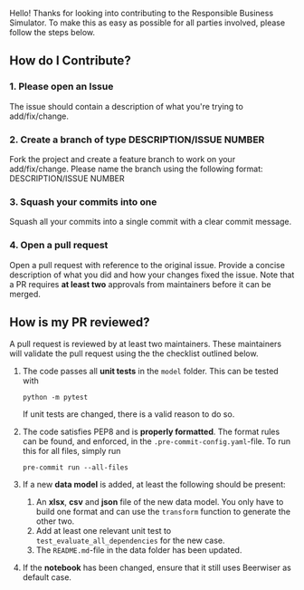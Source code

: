 Hello! Thanks for looking into contributing to the Responsible Business Simulator. To make this as easy as possible 
for all parties involved, please follow the steps below. 

## How do I Contribute? 

### 1. Please open an Issue
The issue should contain a description of what you're trying to add/fix/change. 

### 2. Create a branch of type DESCRIPTION/ISSUE NUMBER
Fork the project and create a feature branch to work on your add/fix/change. Please name the branch using the 
following format: DESCRIPTION/ISSUE NUMBER

### 3. Squash your commits into one 
Squash all your commits into a single commit with a clear commit message. 

### 4. Open a pull request
Open a pull request with reference to the original issue. Provide a concise description of what you did and how your 
changes fixed the issue. Note that a PR requires **at least two** approvals from maintainers before it can be merged.

## How is my PR reviewed? 
A pull request is reviewed by at least two maintainers. These maintainers will validate the pull request using the
the checklist outlined below.

1. The code passes all **unit tests** in the `model` folder. This can be tested with 
    ```
    python -m pytest
    ```
     If unit tests are changed, there is a valid reason to do so.

2. The code satisfies PEP8 and is **properly formatted**. The format rules can be found, and enforced, in the 
 `.pre-commit-config.yaml`-file. To run this for all files, simply run
    ```
    pre-commit run --all-files
    ```
3. If a new **data model** is added, at least the following should be present:
   1. An **xlsx**, **csv** and **json** file of the new data model. You only have to build one format and can use the 
    `transform` function to generate the other two. 
   2. Add at least one relevant unit test to `test_evaluate_all_dependencies` for the new case.
   3. The `README.md`-file in the data folder has been updated. 

4. If the **notebook** has been changed, ensure that it still uses Beerwiser as default case.